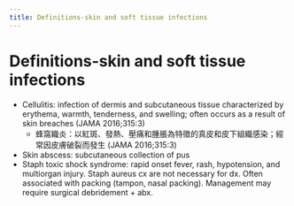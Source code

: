 ```yaml
---
title: Definitions-skin and soft tissue infections
---
```

# Definitions-skin and soft tissue infections

* Cellulitis: infection of dermis and subcutaneous tissue characterized by erythema, warmth, tenderness, and swelling; often occurs as a result of skin breaches (JAMA 2016;315:3)
	* 蜂窩織炎：以紅斑、發熱、壓痛和腫脹為特徵的真皮和皮下組織感染；經常因皮膚破裂而發生 (JAMA 2016;315:3)
* Skin abscess: subcutaneous collection of pus
* Staph toxic shock syndrome: rapid onset fever, rash, hypotension, and multiorgan injury. Staph aureus cx are not necessary for dx. Often associated with packing (tampon, nasal packing). Management may require surgical debridement + abx.

